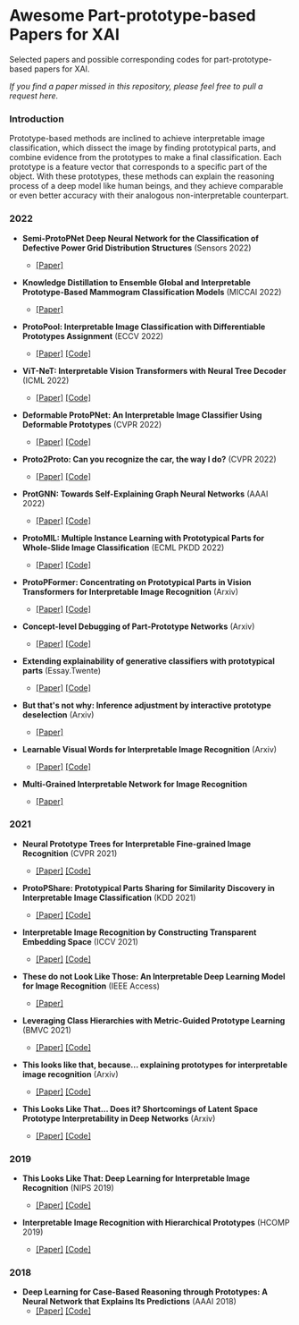 # Awesome Part-prototype-based Papers for XAI

Selected papers and possible corresponding codes for part-prototype-based papers for XAI.

*If you find a paper missed in this repository, please feel free to pull a request here.*

### Introduction

Prototype-based methods are inclined to achieve interpretable image classification, which dissect the image by finding prototypical parts, and combine evidence from the prototypes to make a final classification. Each prototype is a feature vector that corresponds to a specific part of the object. With these prototypes, these methods can explain the reasoning process of a deep model like human beings, and they achieve comparable or even better accuracy with their analogous non-interpretable counterpart.

### 2022

* **Semi-ProtoPNet Deep Neural Network for the Classification of Defective Power Grid Distribution Structures** (Sensors 2022)
  * [[Paper]](https://www.mdpi.com/1424-8220/22/13/4859/htm)

* **Knowledge Distillation to Ensemble Global and Interpretable Prototype-Based Mammogram Classification Models** (MICCAI 2022)
  * [[Paper]](https://link.springer.com/chapter/10.1007/978-3-031-16437-8_2)

* **ProtoPool: Interpretable Image Classification with Differentiable Prototypes Assignment** (ECCV 2022)
  * [[Paper]](https://arxiv.org/abs/2112.02902) [[Code]](https://github.com/gmum/ProtoPool)

* **ViT-NeT: Interpretable Vision Transformers with Neural Tree Decoder** (ICML 2022)
  * [[Paper]](https://proceedings.mlr.press/v162/kim22g/kim22g.pdf) [[Code]](https://github.com/jumpsnack/ViT-NeT)

* **Deformable ProtoPNet: An Interpretable Image Classifier Using Deformable Prototypes** (CVPR 2022)
  * [[Paper]](https://openaccess.thecvf.com/content/CVPR2022/papers/Donnelly_Deformable_ProtoPNet_An_Interpretable_Image_Classifier_Using_Deformable_Prototypes_CVPR_2022_paper.pdf) [[Code]](https://github.com/jdonnelly36/Deformable-ProtoPNet)

* **Proto2Proto: Can you recognize the car, the way I do?** (CVPR 2022)
  * [[Paper]](https://openaccess.thecvf.com/content/CVPR2022/papers/Keswani_Proto2Proto_Can_You_Recognize_the_Car_the_Way_I_Do_CVPR_2022_paper.pdf) [[Code]](https://github.com/archmaester/proto2proto)

* **ProtGNN: Towards Self-Explaining Graph Neural Networks** (AAAI 2022)
  * [[Paper]](https://ojs.aaai.org/index.php/AAAI/article/download/20898/20657) [[Code]](https://github.com/zaixizhang/ProtGNN)

* **ProtoMIL: Multiple Instance Learning with Prototypical Parts for Whole-Slide Image Classification** (ECML PKDD 2022)
  * [[Paper]](https://2022.ecmlpkdd.org/wp-content/uploads/2022/09/sub_346.pdf) [[Code]](https://github.com/apardyl/ProtoMIL)

* **ProtoPFormer: Concentrating on Prototypical Parts in Vision Transformers for Interpretable Image Recognition** (Arxiv)
  * [[Paper]](https://arxiv.org/pdf/2208.10431.pdf) [[Code]](https://github.com/zju-vipa/ProtoPFormer)

* **Concept-level Debugging of Part-Prototype Networks** (Arxiv)
  * [[Paper]](https://arxiv.org/pdf/2205.15769.pdf) [[Code]](https://github.com/abonte/protopdebug)

* **Extending explainability of generative classifiers with
prototypical parts** (Essay.Twente)
  * [[Paper]](http://essay.utwente.nl/90644/1/Peters_MA_EEMCS.pdf) [[Code]](https://github.com/Michiexb/ProtINN)

* **But that's not why: Inference adjustment by interactive prototype deselection** (Arxiv)
  * [[Paper]](https://arxiv.org/pdf/2203.10087.pdf)

* **Learnable Visual Words for Interpretable Image Recognition** (Arxiv)
  * [[Paper]](https://arxiv.org/pdf/2205.10724.pdf) [[Code]](https://github.com/LearnableVW/Learnable-Visual-Words)

* **Multi-Grained Interpretable Network for Image Recognition**
  * [[Paper]](https://zeyiwen.github.io/papers/icpr22-interpretable_nn.pdf)

### 2021

* **Neural Prototype Trees for Interpretable Fine-grained Image Recognition** (CVPR 2021)
  * [[Paper]](https://openaccess.thecvf.com/content/CVPR2021/papers/Nauta_Neural_Prototype_Trees_for_Interpretable_Fine-Grained_Image_Recognition_CVPR_2021_paper.pdf) [[Code]](https://github.com/M-Nauta/ProtoTree)

* **ProtoPShare: Prototypical Parts Sharing for Similarity Discovery
in Interpretable Image Classification** (KDD 2021)
  * [[Paper]](https://dl.acm.org/doi/abs/10.1145/3447548.3467245) [[Code]](https://github.com/gmum/ProtoPShare)

* **Interpretable Image Recognition by Constructing Transparent Embedding Space** (ICCV 2021)
  * [[Paper]](https://openaccess.thecvf.com/content/ICCV2021/papers/Wang_Interpretable_Image_Recognition_by_Constructing_Transparent_Embedding_Space_ICCV_2021_paper.pdf) [[Code]](https://github.com/JackeyWang96/TesNet)

* **These do not Look Like Those: An Interpretable Deep Learning Model for Image Recognition** (IEEE Access)
  * [[Paper]](https://ieeexplore.ieee.org/document/9373404)

* **Leveraging Class Hierarchies with Metric-Guided Prototype Learning** (BMVC 2021)
  * [[Paper]](https://www.bmvc2021-virtualconference.com/assets/papers/0084.pdf) [[Code]](https://github.com/VSainteuf/metric-guided-prototypes-pytorch)

* **This looks like that, because... explaining prototypes for interpretable image recognition** (Arxiv)
  * [[Paper]](https://arxiv.org/pdf/2011.02863.pdf) [[Code]](https://github.com/M-Nauta/Explaining_Prototypes)

* **This Looks Like That... Does it? Shortcomings of Latent Space Prototype Interpretability in Deep Networks** (Arxiv)
  * [[Paper]](https://arxiv.org/pdf/2105.02968.pdf) [[Code]](https://github.com/fanconic/this-does-not-look-like-that)

### 2019

* **This Looks Like That: Deep Learning for Interpretable Image Recognition** (NIPS 2019)
  * [[Paper]](https://proceedings.neurips.cc/paper/2019/file/adf7ee2dcf142b0e11888e72b43fcb75-Paper.pdf) [[Code]](https://github.com/cfchen-duke/ProtoPNet)

* **Interpretable Image Recognition with Hierarchical Prototypes** (HCOMP 2019)
  * [[Paper]](https://ojs.aaai.org/index.php/HCOMP/article/view/5265) [[Code]](https://github.com/peterbhase/interpretable-image)

### 2018

* **Deep Learning for Case-Based Reasoning through Prototypes:
A Neural Network that Explains Its Predictions** (AAAI 2018)
  * [[Paper]](https://ojs.aaai.org/index.php/AAAI/article/view/11771) [[Code]](https://github.com/OscarcarLi/PrototypeDL)
